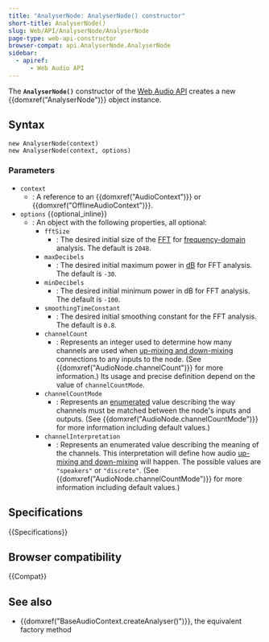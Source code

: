 ```yaml
---
title: "AnalyserNode: AnalyserNode() constructor"
short-title: AnalyserNode()
slug: Web/API/AnalyserNode/AnalyserNode
page-type: web-api-constructor
browser-compat: api.AnalyserNode.AnalyserNode
sidebar:
  - apiref:
      - Web Audio API
---
```


The **`AnalyserNode()`** constructor of the [Web Audio API](/en-US/docs/Web/API/Web_Audio_API) creates a new {{domxref("AnalyserNode")}} object instance.

## Syntax

```js-nolint
new AnalyserNode(context)
new AnalyserNode(context, options)
```

### Parameters

- `context`
  - : A reference to an {{domxref("AudioContext")}} or {{domxref("OfflineAudioContext")}}.
- `options` {{optional_inline}}
  - : An object with the following properties, all optional:
    - `fftSize`
      - : The desired initial size of the [FFT](https://en.wikipedia.org/wiki/Fast_Fourier_transform) for [frequency-domain](https://en.wikipedia.org/wiki/Frequency_domain) analysis.
        The default is `2048`.
    - `maxDecibels`
      - : The desired initial maximum power in [dB](https://en.wikipedia.org/wiki/Decibel) for FFT analysis.
        The default is `-30`.
    - `minDecibels`
      - : The desired initial minimum power in dB for FFT analysis.
        The default is `-100`.
    - `smoothingTimeConstant`
      - : The desired initial smoothing constant for the FFT analysis. The default is `0.8`.
    - `channelCount`
      - : Represents an integer used to determine how many channels are used when [up-mixing and down-mixing](/en-US/docs/Web/API/Web_Audio_API/Basic_concepts_behind_Web_Audio_API#up-mixing_and_down-mixing) connections to any inputs to the node. (See
        {{domxref("AudioNode.channelCount")}} for more information.) Its usage and precise
        definition depend on the value of `channelCountMode`.
    - `channelCountMode`
      - : Represents an [enumerated](/en-US/docs/Glossary/Enumerated) value describing the way channels must be matched between
        the node's inputs and outputs. (See {{domxref("AudioNode.channelCountMode")}} for more
        information including default values.)
    - `channelInterpretation`
      - : Represents an enumerated value describing the meaning of the channels. This
        interpretation will define how audio [up-mixing and down-mixing](/en-US/docs/Web/API/Web_Audio_API/Basic_concepts_behind_Web_Audio_API#up-mixing_and_down-mixing) will happen.
        The possible values are `"speakers"` or `"discrete"`. (See
        {{domxref("AudioNode.channelCountMode")}} for more information including default
        values.)

## Specifications

{{Specifications}}

## Browser compatibility

{{Compat}}

## See also

- {{domxref("BaseAudioContext.createAnalyser()")}}, the equivalent factory method
